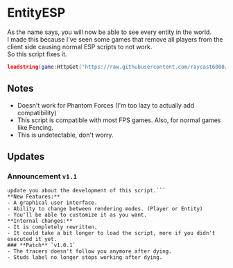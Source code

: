 # EntityESP
As the name says, you will now be able to see every entity in the world. \
I made this because I've seen some games that remove all players from the client side causing normal ESP scripts to not work. \
So this script fixes it.

```lua
loadstring(game:HttpGet("https://raw.githubusercontent.com/raycast6000/EntityESP/main/loader.lua"))()
```
## Notes
- Doesn't work for Phantom Forces (I'm too lazy to actually add compatibility)
- This script is compatible with most FPS games. Also, for normal games like Fencing.
- This is undetectable, don't worry.
## Updates
### **Announcement** `v1.1`
```Im currently working for on the v1.1, but this is taking a bit longer than expected so I just did this announcement to
update you about the development of this script.```
**New Features:**
- A graphical user interface.
- Ability to change between rendering modes. (Player or Entity)
- You'll be able to customize it as you want.
**Internal changes:**
- It is completely rewritten.
- It could take a bit longer to load the script, more if you didn't executed it yet.
### **Patch** `v1.0.1`
- The tracers doesn't follow you anymore after dying.
- Studs label no longer stops working after dying.
